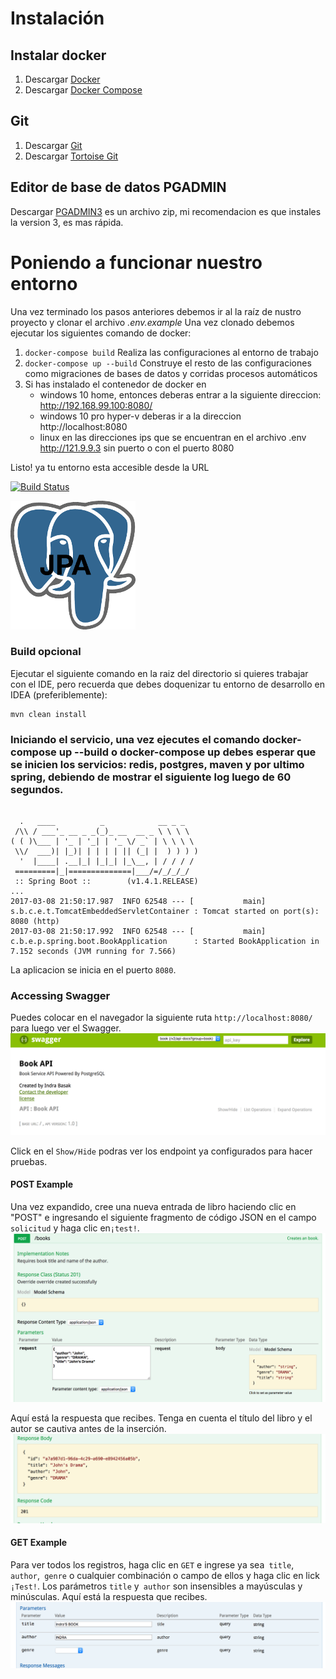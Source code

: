 # Instalación

## Instalar docker
1. Descargar [Docker](https://docs.docker.com/docker-for-windows/install/)
2. Descargar [Docker Compose](https://docs.docker.com/v17.09/compose/install/#install-compose)

## Git
1. Descargar [Git](https://git-scm.com/downloads)
2. Descargar [Tortoise Git](https://tortoisegit.org/)

## Editor de base de datos PGADMIN
Descargar [PGADMIN3](https://www.pgadmin.org/download/pgadmin-3-windows/) es un archivo zip, mi recomendacion es que instales la version 3, es mas rápida.

# Poniendo a funcionar nuestro entorno
Una vez terminado los pasos anteriores debemos ir al la raíz de nustro proyecto y clonar el archivo *.env.example*
Una vez clonado debemos ejecutar los siguientes comando de docker: 
1. ``docker-compose build`` Realiza las configuraciones al entorno de trabajo
2. ``docker-compose up --build`` Construye el resto de las configuraciones como migraciones de bases de datos y corridas procesos automáticos
3. Si has instalado el contenedor de docker en 
    - windows 10 home, entonces deberas entrar a la siguiente direccion: http://192.168.99.100:8080/
    - windows 10 pro hyper-v deberas ir a la direccion http://localhost:8080
    - linux en las direcciones ips que se encuentran en el archivo .env http://121.9.9.3 sin puerto o con el puerto 8080


Listo! ya tu entorno esta accesible desde la URL

[![Build Status][travis-badge]][travis-badge-url]

![](./img/postgres.png)


### Build opcional
Ejecutar el siguiente comando en la raiz del directorio si quieres trabajar con el IDE, pero recuerda que debes doquenizar tu entorno de desarrollo en IDEA (preferiblemente):
```
mvn clean install
```

### Iniciando el servicio, una vez ejecutes el comando docker-compose up --build o docker-compose up debes esperar que se inicien los servicios: redis, postgres, maven y por ultimo spring, debiendo de mostrar el siguiente log luego de 60 segundos.

```

  .   ____          _            __ _ _
 /\\ / ___'_ __ _ _(_)_ __  __ _ \ \ \ \
( ( )\___ | '_ | '_| | '_ \/ _` | \ \ \ \
 \\/  ___)| |_)| | | | | || (_| |  ) ) ) )
  '  |____| .__|_| |_|_| |_\__, | / / / /
 =========|_|==============|___/=/_/_/_/
 :: Spring Boot ::        (v1.4.1.RELEASE)
...
2017-03-08 21:50:17.987  INFO 62548 --- [           main] s.b.c.e.t.TomcatEmbeddedServletContainer : Tomcat started on port(s): 8080 (http)
2017-03-08 21:50:17.992  INFO 62548 --- [           main] c.b.e.p.spring.boot.BookApplication      : Started BookApplication in 7.152 seconds (JVM running for 7.566)

```
La aplicacion se inicia en el puerto `8080`.

### Accessing Swagger 
Puedes colocar en el navegador la siguiente ruta `http://localhost:8080/` para luego ver el Swagger. 
![](./img/book-swagger.png)

Click en el `Show/Hide` podras ver los endpoint ya configurados para hacer pruebas.

#### POST Example

Una vez expandido, cree una nueva entrada de libro haciendo clic en "POST" e ingresando el siguiente fragmento de código JSON en el campo `solicitud` y haga clic en` ¡test! `.![](./img/book-post-req.png)

Aquí está la respuesta que recibes. Tenga en cuenta el título del libro y el autor se cautiva antes de la inserción.
![](./img/book-post-rsp.png)

#### GET Example
Para ver todos los registros, haga clic en `GET` e ingrese ya sea` title`, `author`,` genre` o cualquier combinación o campo de ellos y haga clic en lick `¡Test!`.
Los parámetros `title` y` author` son insensibles a mayúsculas y minúsculas.
Aquí está la respuesta que recibes.
![](./img/book-get-rsp.png)

[travis-badge]: https://travis-ci.org/indrabasak/jpa-postgres-spring.svg?branch=master
[travis-badge-url]: https://travis-ci.org/indrabasak/jpa-postgres-spring/

